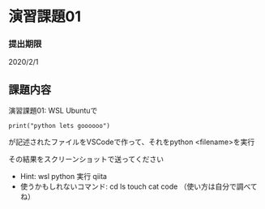 # 演習課題01

### 提出期限

2020/2/1

## 課題内容

演習課題01: WSL Ubuntuで

```text
print("python lets goooooo")
```

が記述されたファイルをVSCodeで作って、それをpython &lt;filename&gt;を実行

その結果をスクリーンショットで送ってください

* Hint: wsl python 実行 qiita 
* 使うかもしれないコマンド: cd ls touch cat code （使い方は自分で調べてね）

